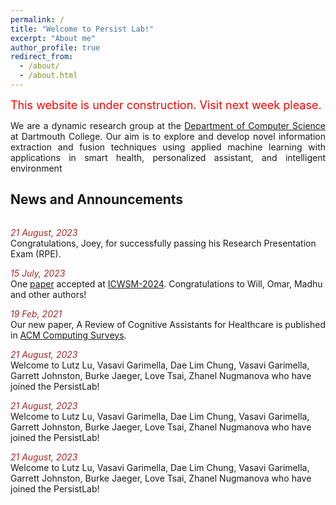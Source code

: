 ```yaml
---
permalink: /
title: "Welcome to Persist Lab!"
excerpt: "About me"
author_profile: true
redirect_from: 
  - /about/
  - /about.html
---
```


<font color="red" size ="4">This website is under construction. Visit next week please.</font>

<p align="justify">
We are a dynamic research group at the <a href="https://web.cs.dartmouth.edu/">Department of Computer Science</a> at Dartmouth College. Our aim is to explore and develop novel information extraction and fusion techniques using applied machine learning with applications in smart health, personalized assistant, and intelligent environment
</p> 

## <font> News and Announcements </font>
<div style="height: 450px; overflow: auto;">

<font color="brown"><i>21 August, 2023</i></font> <br/>
<font> Congratulations, Joey, for successfully passing his Research Presentation Exam (RPE).</font> <br/>

<font color="brown"><i>15 July, 2023</i></font> <br/>
<font> One <a href="https://arxiv.org/abs/2301.11508"><font>paper</font></a> accepted at <a href="https://www.icwsm.org/2023/index.html/call_for_submissions.html">ICWSM-2024</a>. Congratulations to Will, Omar, Madhu and other authors!
</font> <br/>

<font color="brown"><i>19 Feb, 2021</i></font> <br/>
<font> Our new paper, A Review of Cognitive Assistants for Healthcare is published in <a href="https://dl.acm.org/doi/10.1145/3419368"> ACM Computing Surveys</a>.
</font> <br/>

<font color="brown"><i>21 August, 2023</i></font> <br/>
<font> Welcome to Lutz Lu, Vasavi Garimella, Dae Lim Chung, Vasavi Garimella, Garrett Johnston, Burke Jaeger, Love Tsai, Zhanel Nugmanova who have joined the PersistLab!
</font> <br/>

<font color="brown"><i>21 August, 2023</i></font> <br/>
<font> Welcome to Lutz Lu, Vasavi Garimella, Dae Lim Chung, Vasavi Garimella, Garrett Johnston, Burke Jaeger, Love Tsai, Zhanel Nugmanova who have joined the PersistLab!
</font> <br/>

<font color="brown"><i>21 August, 2023</i></font> <br/>
<font> Welcome to Lutz Lu, Vasavi Garimella, Dae Lim Chung, Vasavi Garimella, Garrett Johnston, Burke Jaeger, Love Tsai, Zhanel Nugmanova who have joined the PersistLab!
</font> <br/>

<font color="brown"><i>21 August, 2023</i></font> <br/>
<font> Welcome to Lutz Lu, Vasavi Garimella, Dae Lim Chung, Vasavi Garimella, Garrett Johnston, Burke Jaeger, Love Tsai, Zhanel Nugmanova who have joined the PersistLab!
</font> <br/>

<font color="brown"><i>21 August, 2023</i></font> <br/>
<font> Welcome to Lutz Lu, Vasavi Garimella, Dae Lim Chung, Vasavi Garimella, Garrett Johnston, Burke Jaeger, Love Tsai, Zhanel Nugmanova who have joined the PersistLab!
</font> <br/>

<font color="brown"><i>21 August, 2023</i></font> <br/>
<font> Welcome to Lutz Lu, Vasavi Garimella, Dae Lim Chung, Vasavi Garimella, Garrett Johnston, Burke Jaeger, Love Tsai, Zhanel Nugmanova who have joined the PersistLab!
</font> <br/>

</div>



